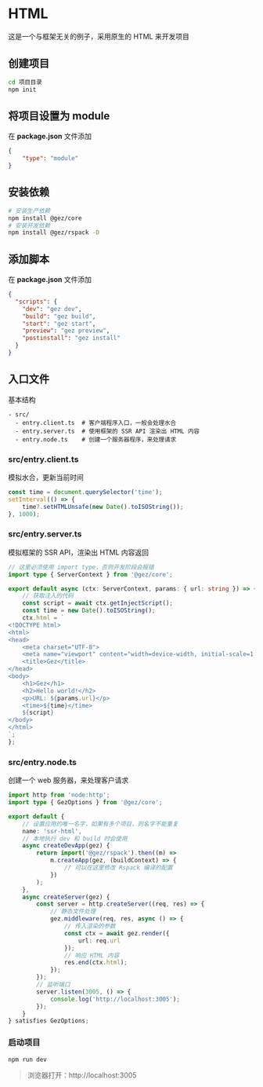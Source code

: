 # HTML
这是一个与框架无关的例子，采用原生的 HTML 来开发项目

## 创建项目
```bash
cd 项目目录
npm init
```
## 将项目设置为 module
在 **package.json** 文件添加
```json
{
    "type": "module"
}
```

## 安装依赖
```bash
# 安装生产依赖
npm install @gez/core
# 安装开发依赖
npm install @gez/rspack -D
```
## 添加脚本
在 **package.json** 文件添加
```json
{
  "scripts": {
    "dev": "gez dev",
    "build": "gez build",
    "start": "gez start",
    "preview": "gez preview",
    "postinstall": "gez install"
  }
}
```
## 入口文件
基本结构
```
- src/
  - entry.client.ts  # 客户端程序入口，一般会处理水合
  - entry.server.ts  # 使用框架的 SSR API 渲染出 HTML 内容
  - entry.node.ts    # 创建一个服务器程序，来处理请求
```
### src/entry.client.ts
模拟水合，更新当前时间
```ts
const time = document.querySelector('time');
setInterval(() => {
    time?.setHTMLUnsafe(new Date().toISOString());
}, 1000);

```
### src/entry.server.ts
模拟框架的 SSR API，渲染出 HTML 内容返回
```ts
// 这里必须使用 import type，否则开发阶段会报错
import type { ServerContext } from '@gez/core';

export default async (ctx: ServerContext, params: { url: string }) => {
    // 获取注入的代码
    const script = await ctx.getInjectScript();
    const time = new Date().toISOString();
    ctx.html = `
<!DOCTYPE html>
<html>
<head>
    <meta charset="UTF-8">
    <meta name="viewport" content="width=device-width, initial-scale=1.0">
    <title>Gez</title>
</head>
<body>
    <h1>Gez</h1>
    <h2>Hello world!</h2>
    <p>URL: ${params.url}</p>
    <time>${time}</time>
    ${script}
</body>
</html>
`;
};

```
### src/entry.node.ts
创建一个 web 服务器，来处理客户请求
```ts
import http from 'node:http';
import type { GezOptions } from '@gez/core';

export default {
    // 设置应用的唯一名字，如果有多个项目，则名字不能重复
    name: 'ssr-html',
    // 本地执行 dev 和 build 时会使用
    async createDevApp(gez) {
        return import('@gez/rspack').then((m) =>
            m.createApp(gez, (buildContext) => {
                // 可以在这里修改 Rspack 编译的配置
            })
        );
    },
    async createServer(gez) {
        const server = http.createServer((req, res) => {
            // 静态文件处理
            gez.middleware(req, res, async () => {
                // 传入渲染的参数
                const ctx = await gez.render({
                    url: req.url
                });
                // 响应 HTML 内容
                res.end(ctx.html);
            });
        });
        // 监听端口
        server.listen(3005, () => {
            console.log('http://localhost:3005');
        });
    }
} satisfies GezOptions;

```
### 启动项目
```bash
npm run dev
```
> 浏览器打开：http://localhost:3005